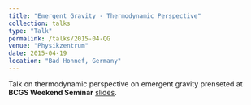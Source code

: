 ```yaml
---
title: "Emergent Gravity - Thermodynamic Perspective"
collection: talks
type: "Talk"
permalink: /talks/2015-04-QG
venue: "Physikzentrum"
date: 2015-04-19
location: "Bad Honnef, Germany"
---
```


Talk on thermodynamic perspective on emergent gravity prenseted at **BCGS Weekend Seminar** [slides](http://www.thp.uni-koeln.de/gravitation/mitarbeiter/bad_honnef_2015/dhole_emergent_gravity_thermodynamic_perspective.pdf).
